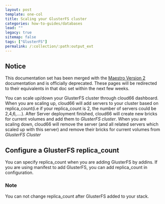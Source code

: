 ```yaml
---
layout: post
template: one-col
title: Scaling your GlusterFS cluster
categories: how-to-guides/databases
lead: ""
legacy: true
sitemap: false
tags: ["GlusterFS"]
permalink: /:collection/:path:output_ext
---
```


## Notice
<div class="notice notice-warning"><p>This documentation set has been merged with the <a href="/maestro/">Maestro Version 2</a> documentation and is officially deprecated. These pages will be redirected to their equivalents in that doc set within the next few weeks.</p></div>


You can scale up/down your GlusterFS cluster through cloud66 dashboard.
When you are scaling up, cloud66 will add servers to your cluster based on replica_count(i.e if your replica_count is 2, the number of servers could be 2,4,6,....). After Server deployment finished, cloud66 will create new bricks for current volumes and add them to _GlusterFS cluster_.
When you are scaling down, cloud66 will remove the server (and all related servers which scaled up with this server) and remove their bricks for current volumes from _GlusterFS Cluster_


## Configure a GlusterFS replica_count

You can specify replica_count when you are adding GlusterFS by addins. If you are using manifest to add GlusterFS, you can add replica_count in configuration.



### Note

You can not change replica_count after GlusterFS added to your stack.


